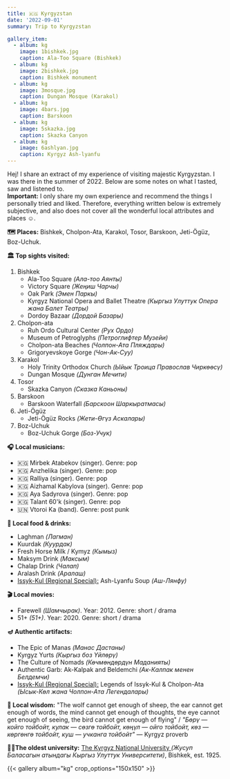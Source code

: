 ```yaml
---
title: 🇰🇬 Kyrgyzstan
date: '2022-09-01'
summary: Trip to Kyrgyzstan

gallery_item:
  - album: kg
    image: 1bishkek.jpg
    caption: Ala-Too Square (Bishkek)
  - album: kg
    image: 2bishkek.jpg
    caption: Bishkek monument
  - album: kg
    image: 3mosque.jpg
    caption: Dungan Mosque (Karakol)
  - album: kg
    image: 4bars.jpg
    caption: Barskoon
  - album: kg
    image: 5skazka.jpg
    caption: Skazka Canyon
  - album: kg
    image: 6ashlyan.jpg
    caption: Kyrgyz Ash-lyanfu
---
```

Hej! I share an extract of my experience of visiting majestic Kyrgyzstan. I was there in the summer of 2022. Below are some notes on what I tasted, saw and listened to.<br>
<b>Important:</b> I only share my own experience and recommend the things I personally tried and liked. Therefore, everything written below is extremely subjective, and also does not cover all the wonderful local attributes and places ☺️.

<b>🗺 Places:</b> Bishkek, Cholpon-Ata, Karakol, Tosor, Barskoon, Jeti-Ögüz, Boz-Uchuk.<br>

<b>🏛 Top sights visited: </b>
1. Bishkek
    - Ala-Too Square <i>(Ала-тоо Аянты)</i>
    - Victory Square <i>(Жеңиш Чарчы)</i>
    - Oak Park <i>(Эмен Паркы)</i>
    - Kyrgyz National Opera and Ballet Theatre <i>(Кыргыз Улуттук Опера жана Балет Театры)</i>
    - Dordoy Bazaar <i>(Дордой Базары)</i>
2. Cholpon-ata
    - Ruh Ordo Cultural Center <i>(Рух Ордо)</i>
    - Museum of Petroglyphs <i>(Петроглифтер Музейи)</i>
    - Cholpon-ata Beaches <i>(Чолпон-Ата Пляждары)</i>
    - Grigoryevskoye Gorge <i>(Чон-Ак-Суу)</i>
3. Karakol
    - Holy Trinity Orthodox Church <i>(Ыйык Троица Православ Чиркөөсү)</i>
    - Dungan Mosque <i>(Дунган Мечити)</i>
4. Tosor
    - Skazka Canyon <i>(Сказка Каньоны)</i>
5. Barskoon
    - Barskoon Waterfall <i>(Барскоон Шаркыратмасы)</i>
6. Jeti-Ögüz
    - Jeti-Ögüz Rocks <i>(Жети-Өгүз Аскалары)</i>
7. Boz-Uchuk     
    - Boz-Uchuk Gorge <i>(Боз-Учук)</i>


<b>🎧 Local musicians: </b>
- 🇰🇬 Mirbek Atabekov (singer). Genre: pop
- 🇰🇬 Anzhelika (singer). Genre: pop 
- 🇰🇬 Ralliya (singer). Genre: pop 
- 🇰🇬 Aizhamal Kabylova (singer). Genre: pop 
- 🇰🇬 Aya Sadyrova (singer). Genre: pop 
- 🇰🇬 Talant 60'k (singer). Genre: pop 
- 🇺🇳 Vtoroi Ka (band). Genre: post punk

<b>🥘 Local food & drinks: </b>
- Laghman <i>(Лагман)</i>
- Kuurdak <i>(Куурдак)</i>
- Fresh Horse Milk / Kymyz <i>(Кымыз)</i>
- Maksym Drink <i>(Максым)</i>
- Chalap Drink <i>(Чалап)</i>
- Aralash Drink <i>(Аралаш)</i>
- <u>Issyk-Kul (Regional Special):</u> Ash-Lyanfu Soup <i>(Аш-Лянфу)</i>


<b>🎬 Local movies:</b>
-  Farewell <i>(Шамчырак)</i>. Year: 2012. Genre: short / drama
-  51+ <i>(51+)</i>. Year: 2020. Genre: short / drama


<b>🪔 Authentic artifacts:</b>
- The Epic of Manas <i>(Манас Дастаны)</i> 
- Kyrgyz Yurts <i>(Кыргыз боз Yйлөрү)</i> 
- The Culture of Nomads <i>(Көчмөндөрдүн Маданияты)</i> 
- Authentic Garb: Ak-Kalpak and Beldemchi <i>(Ак-Калпак менен Белдемчи)</i> 
- <u>Issyk-Kul (Regional Special):</u> Legends of Issyk-Kul & Cholpon-Ata <i>(Ысык-Көл жана Чолпон-Ата Легендалары)</i>


<b>🦉 Local wisdom:</b> "The wolf cannot get enough of sheep, the ear cannot get enough of words, the mind cannot get enough of thoughts, the eye cannot get enough of seeing, the bird cannot get enough of flying" / <i>"Бөрү — койго тойбойт, кулак — сөзгө тойбойт, көңүл — ойго тойбойт, көз — көргөнгө тойбойт, куш — учканга тойбойт"</i> — Kyrgyz proverb

<b>👨‍🎓The oldest university:</b> <a href = "https://www-old.knu.kg/en/" target="_blank">The Kyrgyz National University </a> <i>(Жусуп Баласагын атындагы Кыргыз Улуттук Университети)</i>, Bishkek, est. 1925. 

{{< gallery album="kg" crop_options="150x150" >}}
   

